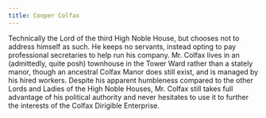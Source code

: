 ```yaml
---
title: Cooper Colfax
---
```


Technically the Lord of the third High Noble House, but chooses not to address himself as such. He keeps no servants, instead opting to pay professional secretaries to help run his company. Mr. Colfax lives in an (admittedly, quite posh) townhouse in the Tower Ward rather than a stately manor, though an ancestral Colfax Manor does still exist, and is managed by his hired workers. Despite his apparent humbleness compared to the other Lords and Ladies of the High Noble Houses, Mr. Colfax still takes full advantage of his political authority and never hesitates to use it to further the interests of the Colfax Dirigible Enterprise.